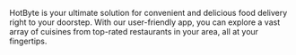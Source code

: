 HotByte is your ultimate solution for convenient and delicious food delivery right to your doorstep. With our user-friendly app, you can explore a vast array of cuisines from top-rated restaurants in your area, all at your fingertips.
